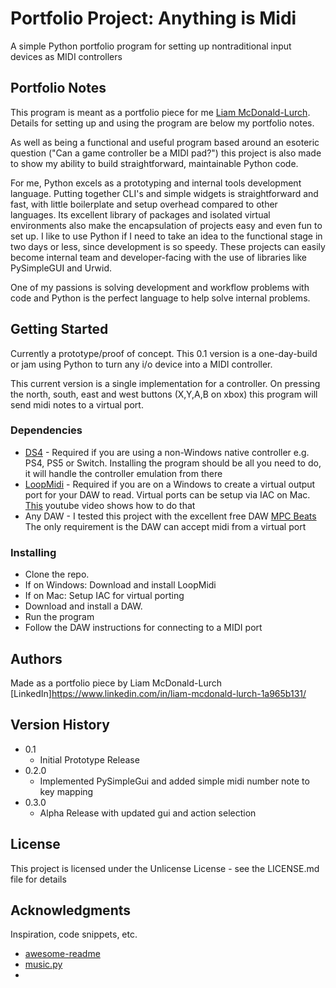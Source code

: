 # Portfolio Project: Anything is Midi

A simple Python portfolio program for setting up nontraditional input devices as MIDI controllers

## Portfolio Notes
This program is meant as a portfolio piece for me [Liam McDonald-Lurch](https://www.linkedin.com/in/liam-mcdonald-lurch-1a965b131/). Details for setting up and using the program are below my portfolio notes. 

As well as being a functional and useful program based around an esoteric question ("Can a game controller be a MIDI pad?") this project is also made to show my ability to build straightforward, maintainable Python code.

For me, Python excels as a prototyping and internal tools development language. Putting together CLI's and simple widgets is straightforward and fast, with little boilerplate and setup overhead compared to other languages. Its excellent library of packages
and isolated virtual environments also make the encapsulation of projects easy and even fun to set up. I like to use Python if I need to take an idea to the functional stage in two days or less, since development is so speedy. These projects can easily become
internal team and developer-facing with the use of libraries like PySimpleGUI and Urwid.

One of my passions is solving development and workflow problems with code and Python is the perfect language to help solve internal problems. 



## Getting Started
Currently a prototype/proof of concept. This 0.1 version is a one-day-build or jam using Python to turn any i/o device into a MIDI controller. 

This current version is a single implementation for a controller. On pressing the north, south, east and west buttons (X,Y,A,B on xbox) this program will send midi notes to a virtual port.

### Dependencies
* [DS4](https://ds4-windows.com/) - Required if you are using a non-Windows native controller e.g. PS4, PS5 or Switch. Installing the program should be all you need to do, it will handle the controller emulation from there
* [LoopMidi](https://www.tobias-erichsen.de/software/loopmidi.html) - Required if you are on a Windows to create a virtual output port for your DAW to read. Virtual ports can be setup via IAC on Mac. [This](https://www.youtube.com/watch?v=RddfomrECPA&t=61s) youtube video shows how to do that
* Any DAW - I tested this project with the excellent free DAW [MPC Beats](https://www.akaipro.com/mpc-beats) The only requirement is the DAW can accept midi from a virtual port

### Installing

* Clone the repo.
* If on Windows: Download and install LoopMidi
* If on Mac: Setup IAC for virtual porting
* Download and install a DAW.
* Run the program
* Follow the DAW instructions for connecting to a MIDI port 

## Authors

Made as a portfolio piece by Liam McDonald-Lurch
[LinkedIn]https://www.linkedin.com/in/liam-mcdonald-lurch-1a965b131/

## Version History

* 0.1
    * Initial Prototype Release
* 0.2.0
    * Implemented PySimpleGui and added simple midi number note to key mapping
* 0.3.0
    * Alpha Release with updated gui and action selection

## License

This project is licensed under the Unlicense License - see the LICENSE.md file for details

## Acknowledgments

Inspiration, code snippets, etc.
* [awesome-readme](https://github.com/matiassingers/awesome-readme)
* [music.py](https://www.youtube.com/watch?v=RddfomrECPA&t=61s)
* 
